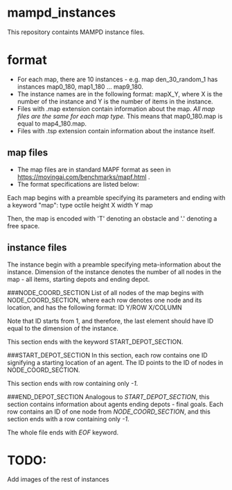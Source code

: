 # mampd_instances
This repository containts MAMPD instance files.

# format
 - For each map, there are 10 instances - e.g. map den_30_random_1 has instances map0_180, map1_180 ... map9_180.
 - The instance names are in the following format: mapX_Y, where X is the number of the instance and Y is the number of items in the instance.
 - Files with .map extension contain information about the map. *All map files are the same for each map type.* This means that map0_180.map is equal to map4_180.map.
 - Files with .tsp extension contain information about the instance itself.

## map files
- The map files are in standard MAPF format as seen in https://movingai.com/benchmarks/mapf.html .
- The format specifications are listed below:

Each map begins with a preamble specifying its parameters and ending with a keyword "map":
type octile
height X
width Y
map

Then, the map is encoded with 'T' denoting an obstacle and '.' denoting a free space.

## instance files
The instance begin with a preamble specifying meta-information about the instance.
Dimension of the instance denotes the number of all nodes in the map - all items, starting depots and ending depot.

###NODE_COORD_SECTION
List of all nodes of the map begins with NODE_COORD_SECTION, where each row denotes one node and its location, and has the following format:
ID Y/ROW X/COLUMN

Note that ID starts from 1, and therefore, the last element should have ID equal to the dimension of the instance.

This section ends with the keyword START_DEPOT_SECTION.

###START_DEPOT_SECTION
In this section, each row contains one ID signifying a starting location of an agent.
The ID points to the ID of nodes in NODE_COORD_SECTION.

This section ends with row containing only *-1*.

###END_DEPOT_SECTION
Analogous to *START_DEPOT_SECTION*, this section contains information about agents ending depots - final goals.
Each row contains an ID of one node from *NODE_COORD_SECTION*, and this section ends with a row containing only *-1*.

The whole file ends with *EOF* keyword.



# TODO:
Add images of the rest of instances
